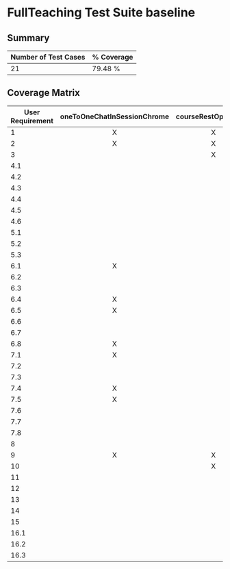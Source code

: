 # FullTeaching Test Suite baseline

## Summary

| Number of Test Cases | % Coverage |
|----------------------|------------|
| 21                   | 79.48 %    |

## Coverage Matrix

| User Requirement | oneToOneChatInSessionChrome | courseRestOperations | courseInfoRestOperations | sessionRestOperations | forumRestOperations | filesRestOperations | attendersRestOperations | sessionTest | oneToOneVideoAudioSessionChrome | studentCourseMainTest | teacherCourseMainTest | teacherCreateAndDeleteCourseTest | teacherEditCourseValues | teacherDeleteCourseTest | forumLoadEntriesTest | forumNewEntryTest | forumNewCommentTest | forumNewReply2CommentTest | spiderLoggedTest | spiderUnLoggedTest | loginTest |
|------------------|:---------------------------:|:--------------------:|:------------------------:|:---------------------:|:-------------------:|:-------------------:|:-----------------------:|:-----------:|:-------------------------------:|:---------------------:|:---------------------:|:--------------------------------:|:-----------------------:|:-----------------------:|:--------------------:|:-----------------:|:-------------------:|:-------------------------:|:----------------:|:------------------:|:---------:|
| 1                |              X              |          X           |            X             |           X           |          X          |          X          |            X            |      X      |                X                |           X           |           X           |                X                 |            X            |            X            |          X           |         X         |          X          |             X             |        X         |         X          |     X     |
| 2                |              X              |          X           |            X             |           X           |          X          |          X          |            X            |      X      |                X                |           X           |           X           |                X                 |            X            |            X            |          X           |         X         |          X          |             X             |        X         |         X          |     X     |
| 3                |                             |          X           |            X             |           X           |          X          |          X          |                         |             |                X                |           X           |           X           |                                  |                         |                         |                      |                   |                     |                           |                  |                    |           |
| 4.1              |                             |                      |                          |           X           |                     |                     |                         |             |                X                |                       |                       |                                  |                         |                         |                      |                   |                     |                           |                  |                    |           |
| 4.2              |                             |                      |                          |           X           |                     |                     |                         |             |                X                |                       |                       |                                  |                         |                         |                      |                   |                     |                           |                  |                    |           |
| 4.3              |                             |                      |                          |           X           |                     |                     |                         |             |                X                |                       |                       |                                  |                         |                         |                      |                   |                     |                           |                  |                    |           |
| 4.4              |                             |                      |                          |                       |                     |                     |            X            |             |                                 |                       |                       |                                  |                         |                         |                      |                   |                     |                           |                  |                    |           |
| 4.5              |                             |                      |                          |                       |                     |          X          |                         |             |                                 |                       |                       |                                  |                         |                         |                      |                   |                     |                           |                  |                    |           |
| 4.6              |                             |                      |                          |                       |                     |                     |            X            |             |                                 |                       |                       |                                  |                         |                         |                      |                   |                     |                           |                  |                    |           |
| 5.1              |                             |                      |                          |                       |                     |                     |            X            |             |                                 |                       |                       |                                  |                         |                         |                      |                   |                     |                           |                  |                    |           |
| 5.2              |                             |                      |                          |                       |                     |                     |            X            |             |                                 |                       |                       |                                  |                         |                         |                      |                   |                     |                           |                  |         X          |     X     |
| 5.3              |                             |                      |                          |                       |                     |          X          |                         |             |                                 |                       |                       |                                  |                         |                         |                      |                   |                     |                           |                  |                    |           |
| 6.1              |              X              |                      |                          |                       |                     |                     |            X            |             |                X                |                       |                       |                                  |                         |                         |                      |                   |                     |                           |                  |                    |           |
| 6.2              |                             |                      |                          |                       |                     |                     |                         |             |                X                |                       |                       |                                  |                         |                         |                      |                   |                     |                           |                  |                    |           |
| 6.3              |                             |                      |                          |                       |                     |                     |                         |             |                X                |                       |                       |                                  |                         |                         |                      |                   |                     |                           |                  |                    |           |
| 6.4              |              X              |                      |                          |                       |                     |                     |            X            |             |                X                |                       |                       |                                  |                         |                         |                      |                   |                     |                           |                  |                    |           |
| 6.5              |              X              |                      |                          |                       |                     |                     |                         |             |                                 |                       |                       |                                  |                         |                         |                      |                   |                     |                           |                  |                    |           |
| 6.6              |                             |                      |                          |                       |                     |                     |                         |             |                X                |                       |                       |                                  |                         |                         |                      |                   |                     |                           |                  |                    |           |
| 6.7              |                             |                      |                          |                       |                     |                     |                         |             |                X                |                       |                       |                                  |                         |                         |                      |                   |                     |                           |                  |                    |           |
| 6.8              |              X              |                      |                          |                       |                     |                     |            X            |             |                                 |                       |                       |                                  |                         |                         |                      |                   |                     |                           |                  |                    |           |
| 7.1              |              X              |                      |                          |                       |                     |                     |            X            |             |                X                |                       |                       |                                  |                         |                         |                      |                   |                     |                           |                  |                    |           |
| 7.2              |                             |                      |                          |                       |                     |                     |                         |             |                X                |                       |                       |                                  |                         |                         |                      |                   |                     |                           |                  |                    |           |
| 7.3              |                             |                      |                          |                       |                     |                     |                         |             |                                 |                       |                       |                                  |                         |                         |                      |                   |                     |                           |                  |                    |           |
| 7.4              |              X              |                      |                          |                       |                     |                     |            X            |             |                X                |                       |                       |                                  |                         |                         |                      |                   |                     |                           |                  |                    |           |
| 7.5              |              X              |                      |                          |                       |                     |                     |                         |             |                                 |                       |                       |                                  |                         |                         |                      |                   |                     |                           |                  |                    |           |
| 7.6              |                             |                      |                          |                       |                     |                     |                         |             |                X                |                       |                       |                                  |                         |                         |                      |                   |                     |                           |                  |                    |           |
| 7.7              |                             |                      |                          |                       |                     |                     |                         |             |                                 |                       |                       |                                  |                         |                         |                      |                   |                     |                           |                  |                    |           |
| 7.8              |                             |                      |                          |                       |                     |                     |                         |             |                X                |                       |                       |                                  |                         |                         |                      |                   |                     |                           |                  |                    |           |
| 8                |                             |                      |                          |                       |                     |                     |                         |             |                                 |                       |                       |                                  |                         |                         |                      |                   |                     |                           |                  |                    |           |
| 9                |              X              |          X           |            X             |           X           |          X          |          X          |            X            |      X      |                X                |           X           |           X           |                X                 |            X            |            X            |          X           |         X         |          X          |             X             |        X         |         X          |     X     |
| 10               |                             |          X           |            X             |                       |                     |                     |                         |             |                X                |           X           |                       |                                  |                         |                         |                      |                   |                     |                           |                  |                    |           |
| 11               |                             |                      |                          |                       |                     |                     |                         |             |                                 |                       |                       |                                  |                         |                         |                      |                   |                     |                           |                  |                    |           |
| 12               |                             |                      |                          |                       |                     |                     |                         |             |                                 |                       |                       |                                  |                         |                         |                      |                   |                     |                           |                  |                    |           |
| 13               |                             |                      |            X             |                       |                     |                     |                         |             |                                 |                       |                       |                                  |            X            |                         |                      |                   |                     |                           |                  |                    |           |
| 14               |                             |                      |                          |                       |                     |                     |                         |             |                                 |                       |                       |                                  |                         |                         |                      |                   |                     |                           |                  |                    |           |
| 15               |                             |                      |                          |                       |                     |                     |                         |             |                X                |                       |                       |                                  |                         |                         |                      |                   |                     |                           |                  |                    |           |
| 16.1             |                             |                      |                          |                       |                     |                     |                         |      X      |                                 |                       |                       |                                  |                         |                         |                      |                   |                     |                           |                  |                    |           |
| 16.2             |                             |                      |                          |                       |                     |                     |                         |             |                                 |                       |                       |                                  |                         |                         |                      |                   |                     |                           |                  |                    |           |
| 16.3             |                             |                      |                          |                       |                     |                     |                         |             |                                 |                       |                       |                                  |                         |                         |                      |                   |                     |                           |                  |                    |           |
